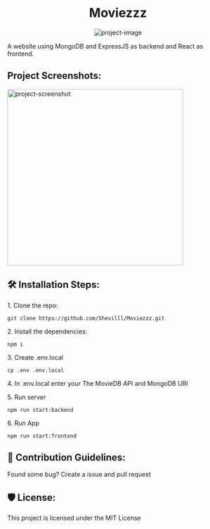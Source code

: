 <h1 align="center" id="title">Moviezzz</h1>

<p align="center"><img src="https://socialify.git.ci/Shevilll/Moviezzz/image?description=1&amp;descriptionEditable=A%20Movie%20website%20using%20MERN.&amp;font=Source%20Code%20Pro&amp;language=1&amp;name=1&amp;owner=1&amp;pattern=Plus&amp;theme=Dark" alt="project-image"></p>

<p id="description">A website using MongoDB and ExpressJS as backend and React as frontend.</p>

<h2>Project Screenshots:</h2>

<img src="" alt="project-screenshot" width="400" height="400/">

<h2>🛠️ Installation Steps:</h2>

<p>1. Clone the repo:</p>

```
git clone https://github.com/Shevilll/Moviezzz.git
```

<p>2. Install the dependencies:</p>

```
npm i
```

<p>3. Create .env.local</p>

```
cp .env .env.local
```

<p>4. In .env.local enter your The MovieDB API and MongoDB URI</p>

<p>5. Run server</p>

```
npm run start:backend
```

<p>6. Run App</p>

```
npm run start:frontend
```

<h2>🍰 Contribution Guidelines:</h2>

Found some bug? Create a issue and pull request

<h2>🛡️ License:</h2>

This project is licensed under the MIT License
